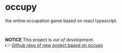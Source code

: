 # occupy
the online occupation game based on react typescript.

<br/>

**NOTICE**
This project is *out of development*.<br/>
👉 [Github repo of new project based on occupy](https://github.com/doop-org)
